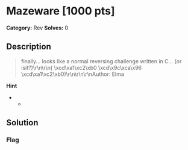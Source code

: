 # Mazeware [1000 pts]

**Category:** Rev
**Solves:** 0

## Description
>finally... looks like a normal reversing challenge written in C... (or isit?)\r\n\r\n( \xcd\xa1\xc2\xb0 \xcd\x9c\xca\x96 \xcd\xa1\xc2\xb0)\r\n\r\n\r\nAuthor: Elma

**Hint**
* -

## Solution

### Flag

